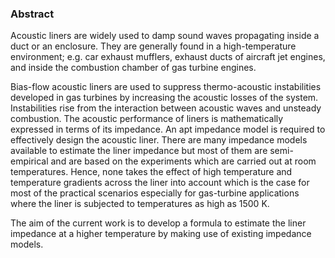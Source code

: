 ### Abstract

Acoustic liners are widely used to damp sound waves propagating inside a duct or an
enclosure. They are generally found in a high-temperature environment; e.g. car exhaust
mufflers, exhaust ducts of aircraft jet engines, and inside the combustion chamber of gas
turbine engines.

Bias-flow acoustic liners are used to suppress thermo-acoustic instabilities developed in gas
turbines by increasing the acoustic losses of the system. Instabilities rise from the
interaction between acoustic waves and unsteady combustion. The acoustic performance of
liners is mathematically expressed in terms of its impedance. An apt impedance model is
required to effectively design the acoustic liner. There are many impedance models
available to estimate the liner impedance but most of them are semi-empirical and are
based on the experiments which are carried out at room temperatures. Hence, none takes
the effect of high temperature and temperature gradients across the liner into account
which is the case for most of the practical scenarios especially for gas-turbine applications
where the liner is subjected to temperatures as high as 1500 K.

The aim of the current work is to develop a formula to estimate the liner impedance at a
higher temperature by making use of existing impedance models.
